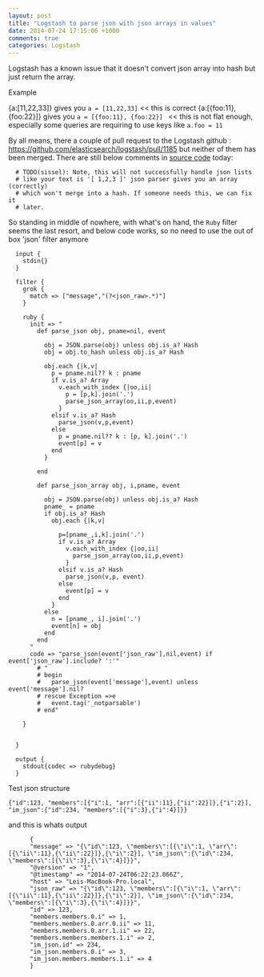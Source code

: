 ```yaml
---
layout: post
title: "Logstash to parse json with json arrays in values"
date: 2014-07-24 17:15:06 +1000
comments: true
categories: Logstash
---
```


Logstash has a known issue that it doesn't convert json array into hash but just return the array.

Example

{a:[11,22,33]} gives you `a = [11,22,33]` << this is correct
{a:[{foo:11}, {foo:22}]} gives you `a = [{foo:11}, {foo:22}] ` << this is not flat enough, especially some queries are requiring to use keys like `a.foo = 11`

By all means, there a couple of pull request to the Logstash github :
https://github.com/elasticsearch/logstash/pull/1185
but neither of them has been merged. There are still below comments in [source code](https://github.com/elasticsearch/logstash/blob/master/lib/logstash/filters/json.rb) today:



      # TODO(sissel): Note, this will not successfully handle json lists
      # like your text is '[ 1,2,3 ]' json parser gives you an array (correctly)
      # which won't merge into a hash. If someone needs this, we can fix it
      # later.



So standing in middle of nowhere, with what's on hand, the `Ruby` filter seems the last resort, and below code works, so no need to use the out of box 'json' filter anymore

      input {
        stdin{}
      }

      filter {
        grok {
          match => ["message","(?<json_raw>.*)"]
        }

        ruby {
          init => "
            def parse_json obj, pname=nil, event

              obj = JSON.parse(obj) unless obj.is_a? Hash
              obj = obj.to_hash unless obj.is_a? Hash

              obj.each {|k,v|
                p = pname.nil?? k : pname
                if v.is_a? Array
                  v.each_with_index {|oo,ii|
                    p = [p,k].join('.')
                    parse_json_array(oo,ii,p,event)
                  }
                elsif v.is_a? Hash
                  parse_json(v,p,event)
                else
                  p = pname.nil?? k : [p, k].join('.')
                  event[p] = v
                end
              }

            end

            def parse_json_array obj, i,pname, event

              obj = JSON.parse(obj) unless obj.is_a? Hash
              pname_ = pname
              if obj.is_a? Hash
                obj.each {|k,v|

                  p=[pname_,i,k].join('.')
                  if v.is_a? Array
                    v.each_with_index {|oo,ii|
                      parse_json_array(oo,ii,p,event)
                    }
                  elsif v.is_a? Hash
                    parse_json(v,p, event)
                  else
                    event[p] = v
                  end
                }
              else
                n = [pname_, i].join('.')
                event[n] = obj
              end
            end
          "
          code => "parse_json(event['json_raw'],nil,event) if event['json_raw'].include? ':'"
            # "
            # begin
            #   parse_json(event['message'],event) unless event['message'].nil?
            # rescue Exception =>e
            #   event.tag('_notparsable')
            # end"

        }


      }

      output {
        stdout{codec => rubydebug}
      }






Test json structure


    {"id":123, "members":[{"i":1, "arr":[{"ii":11},{"ii":22}]},{"i":2}], "im_json":{"id":234, "members":[{"i":3},{"i":4}]}}

and this is whats output

          {
          "message" => "{\"id\":123, \"members\":[{\"i\":1, \"arr\":[{\"ii\":11},{\"ii\":22}]},{\"i\":2}], \"im_json\":{\"id\":234, \"members\":[{\"i\":3},{\"i\":4}]}}",
          "@version" => "1",
          "@timestamp" => "2014-07-24T06:22:23.066Z",
          "host" => "Leis-MacBook-Pro.local",
          "json_raw" => "{\"id\":123, \"members\":[{\"i\":1, \"arr\":[{\"ii\":11},{\"ii\":22}]},{\"i\":2}], \"im_json\":{\"id\":234, \"members\":[{\"i\":3},{\"i\":4}]}}",
          "id" => 123,
          "members.members.0.i" => 1,
          "members.members.0.arr.0.ii" => 11,
          "members.members.0.arr.1.ii" => 22,
          "members.members.members.1.i" => 2,
          "im_json.id" => 234,
          "im_json.members.0.i" => 3,
          "im_json.members.members.1.i" => 4
          }
